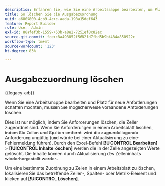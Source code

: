 ```yaml
---
description: Erfahren Sie, wie Sie eine Arbeitsmappe bearbeiten, um Platz für neue Anfragen zu schaffen, indem Sie Anfragen löschen.
title: So löschen Sie die Ausgabezuordnung
uuid: a6805800-4cb9-4ccc-aada-198a15def643
feature: Report Builder
role: User, Admin
exl-id: 88afef3b-1559-453b-a8e2-7251ef8c82ec
source-git-commit: fcecc8a493852f5682fd7fbd5b9bb484a850922c
workflow-type: tm+mt
source-wordcount: '123'
ht-degree: 83%

---
```


# Ausgabezuordnung löschen

{{legacy-arb}}

Wenn Sie eine Arbeitsmappe bearbeiten und Platz für neue Anforderungen schaffen möchten, müssen Sie möglicherweise vorhandene Anforderungen löschen.

Dies ist nur möglich, indem Sie Anforderungen löschen, die Zellen zugeordnet sind. Wenn Sie Anforderungen in einem Arbeitsblatt löschen, indem Sie Zeilen und Spalten entfernt, wird die zugrundeliegende Anforderung ungültig (und würde bei einer Aktualisierung zu einer Fehlermeldung führen). Durch den Excel-Befehl **[!UICONTROL Bearbeiten]** > **[!UICONTROL Inhalte löschen]** werden die in der Zelle angezeigten Werte gelöscht. Die Inhalte können durch Aktualisierung des Zelleninhalts wiederhergestellt werden.

Um eine bestimmte Zuordnung zu Zellen in einem Arbeitsblatt zu löschen, lokalisieren Sie das betreffende Zeilen-, Spalten- oder Metrik-Element und klicken auf **[!UICONTROL Löschen]**.
